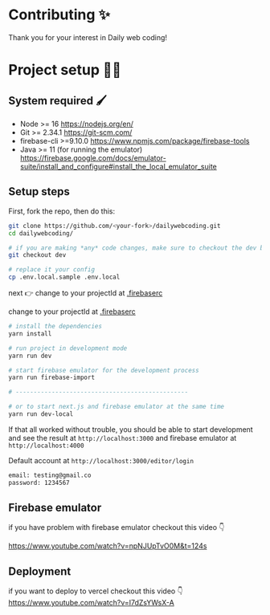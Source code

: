 # Contributing ✨

Thank you for your interest in Daily web coding!

# Project setup 👩‍💻

## System required 🖌

-   Node >= 16 https://nodejs.org/en/
-   Git >= 2.34.1 https://git-scm.com/
-   firebase-cli >=9.10.0 https://www.npmjs.com/package/firebase-tools
-   Java >= 11 (for running the emulator) https://firebase.google.com/docs/emulator-suite/install_and_configure#install_the_local_emulator_suite

## Setup steps

First, fork the repo, then do this:

```sh
git clone https://github.com/<your-fork>/dailywebcoding.git
cd dailywebcoding/

# if you are making *any* code changes, make sure to checkout the dev branch
git checkout dev

# replace it your config
cp .env.local.sample .env.local

```

next 👉 change to your projectId at [.firebaserc](.firebaserc)

change to your projectId at [.firebaserc](.firebaserc)

```sh
# install the dependencies
yarn install

# run project in development mode
yarn run dev

# start firebase emulator for the development process
yarn run firebase-import

# ------------------------------------------------

# or to start next.js and firebase emulator at the same time
yarn run dev-local
```

If that all worked without trouble, you should be able to start development and see the result at `http://localhost:3000` and firebase emulator at `http://localhost:4000`

Default account at `http://localhost:3000/editor/login`

```sh
email: testing@gmail.co
password: 1234567
```

## Firebase emulator

if you have problem with firebase emulator checkout this video 👇

https://www.youtube.com/watch?v=npNJUpTvO0M&t=124s

## Deployment

if you want to deploy to vercel checkout this video 👇
https://www.youtube.com/watch?v=I7dZsYWsX-A
